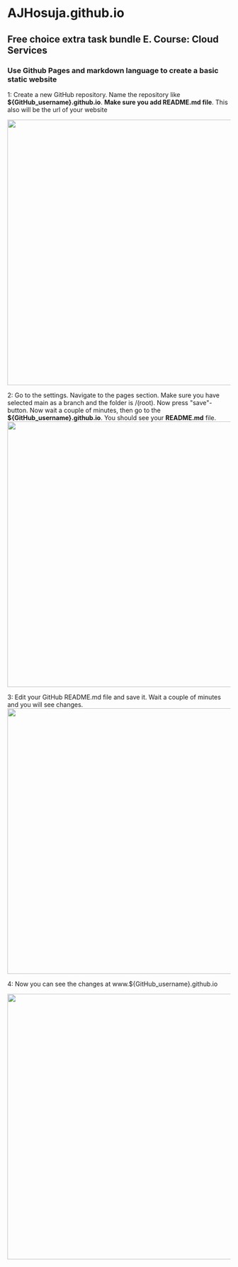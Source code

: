 # AJHosuja.github.io
## Free choice extra task bundle E. Course: Cloud Services

### Use Github Pages and markdown language to create a basic static website

1: Create a new GitHub repository. Name the repository like **${GitHub_username}.github.io**. **Make sure you add README.md file**. This also will be the url of your website


<img src="https://user-images.githubusercontent.com/93617192/193445625-a11fcd07-3cf9-4cdd-b844-f7744ab7ae7f.png" width="600">

2: Go to the settings. Navigate to the pages section. Make sure you have selected main as a branch and the folder is /(root). Now press "save"-button. Now wait a couple of minutes, then go to the **${GitHub_username}.github.io**. You should see your **README.md** file.
<img src="https://user-images.githubusercontent.com/93617192/193445999-b0ba77c7-01af-49c8-b694-803ee4627c55.png" width="600">

3: Edit your GitHub README.md file and save it. Wait a couple of minutes and you will see changes.
<img src="https://user-images.githubusercontent.com/93617192/193446313-bb066760-b51b-4494-a6d4-59daea62b0a6.png" width="600">

4: Now you can see the changes at www.${GitHub_username}.github.io


<img src="https://user-images.githubusercontent.com/93617192/193447187-60b60ee8-b2ff-494f-9f48-9ee0e9239f39.png" width="600">
